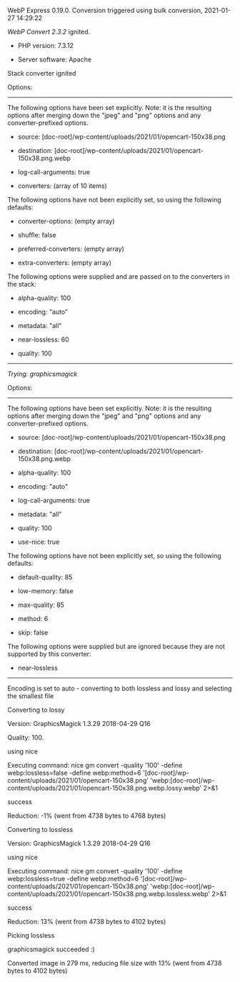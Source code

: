 WebP Express 0.19.0. Conversion triggered using bulk conversion, 2021-01-27 14:29:22

*WebP Convert 2.3.2*  ignited.
- PHP version: 7.3.12
- Server software: Apache

Stack converter ignited

Options:
------------
The following options have been set explicitly. Note: it is the resulting options after merging down the "jpeg" and "png" options and any converter-prefixed options.
- source: [doc-root]/wp-content/uploads/2021/01/opencart-150x38.png
- destination: [doc-root]/wp-content/uploads/2021/01/opencart-150x38.png.webp
- log-call-arguments: true
- converters: (array of 10 items)

The following options have not been explicitly set, so using the following defaults:
- converter-options: (empty array)
- shuffle: false
- preferred-converters: (empty array)
- extra-converters: (empty array)

The following options were supplied and are passed on to the converters in the stack:
- alpha-quality: 100
- encoding: "auto"
- metadata: "all"
- near-lossless: 60
- quality: 100
------------


*Trying: graphicsmagick* 

Options:
------------
The following options have been set explicitly. Note: it is the resulting options after merging down the "jpeg" and "png" options and any converter-prefixed options.
- source: [doc-root]/wp-content/uploads/2021/01/opencart-150x38.png
- destination: [doc-root]/wp-content/uploads/2021/01/opencart-150x38.png.webp
- alpha-quality: 100
- encoding: "auto"
- log-call-arguments: true
- metadata: "all"
- quality: 100
- use-nice: true

The following options have not been explicitly set, so using the following defaults:
- default-quality: 85
- low-memory: false
- max-quality: 85
- method: 6
- skip: false

The following options were supplied but are ignored because they are not supported by this converter:
- near-lossless
------------

Encoding is set to auto - converting to both lossless and lossy and selecting the smallest file

Converting to lossy
Version: GraphicsMagick 1.3.29 2018-04-29 Q16 
Quality: 100. 
using nice
Executing command: nice gm convert -quality '100' -define webp:lossless=false -define webp:method=6 '[doc-root]/wp-content/uploads/2021/01/opencart-150x38.png' 'webp:[doc-root]/wp-content/uploads/2021/01/opencart-150x38.png.webp.lossy.webp' 2>&1
success
Reduction: -1% (went from 4738 bytes to 4768 bytes)

Converting to lossless
Version: GraphicsMagick 1.3.29 2018-04-29 Q16 
using nice
Executing command: nice gm convert -quality '100' -define webp:lossless=true -define webp:method=6 '[doc-root]/wp-content/uploads/2021/01/opencart-150x38.png' 'webp:[doc-root]/wp-content/uploads/2021/01/opencart-150x38.png.webp.lossless.webp' 2>&1
success
Reduction: 13% (went from 4738 bytes to 4102 bytes)

Picking lossless
graphicsmagick succeeded :)

Converted image in 279 ms, reducing file size with 13% (went from 4738 bytes to 4102 bytes)

